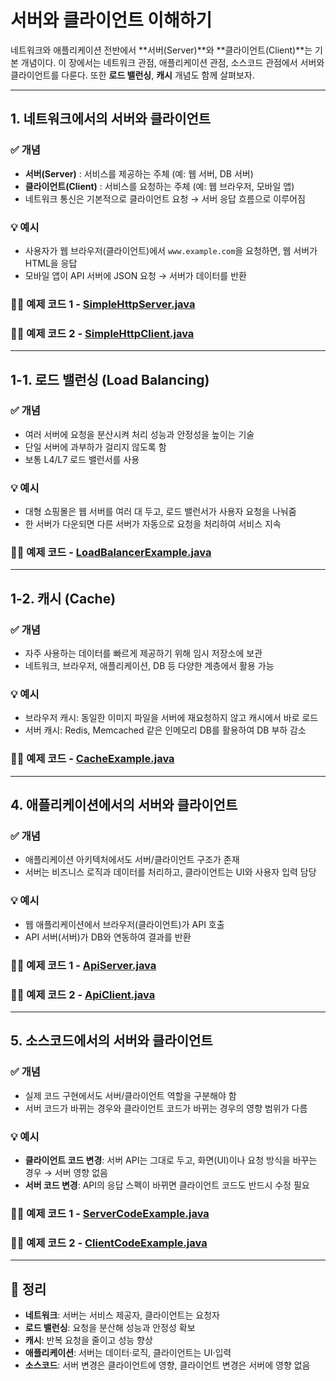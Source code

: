 # 서버와 클라이언트 이해하기

네트워크와 애플리케이션 전반에서 **서버(Server)**와 **클라이언트(Client)**는 기본 개념이다. 이 장에서는 네트워크 관점, 애플리케이션 관점, 소스코드 관점에서 서버와 클라이언트를 다룬다. 또한 **로드 밸런싱**, **캐시** 개념도 함께 살펴보자.

---

## 1. 네트워크에서의 서버와 클라이언트

### ✅ 개념
- **서버(Server)** : 서비스를 제공하는 주체 (예: 웹 서버, DB 서버)
- **클라이언트(Client)** : 서비스를 요청하는 주체 (예: 웹 브라우저, 모바일 앱)
- 네트워크 통신은 기본적으로 클라이언트 요청 → 서버 응답 흐름으로 이루어짐

### 💡 예시
- 사용자가 웹 브라우저(클라이언트)에서 `www.example.com`을 요청하면, 웹 서버가 HTML을 응답
- 모바일 앱이 API 서버에 JSON 요청 → 서버가 데이터를 반환

### 🧑‍💻 예제 코드 1 - [SimpleHttpServer.java](../../src/chapter04/server_client_basics_01/SimpleHttpServer.java)
### 🧑‍💻 예제 코드 2 - [SimpleHttpClient.java](../../src/chapter04/server_client_basics_01/SimpleHttpClient.java)

---

## 1-1. 로드 밸런싱 (Load Balancing)

### ✅ 개념
- 여러 서버에 요청을 분산시켜 처리 성능과 안정성을 높이는 기술
- 단일 서버에 과부하가 걸리지 않도록 함
- 보통 L4/L7 로드 밸런서를 사용

### 💡 예시
- 대형 쇼핑몰은 웹 서버를 여러 대 두고, 로드 밸런서가 사용자 요청을 나눠줌
- 한 서버가 다운되면 다른 서버가 자동으로 요청을 처리하여 서비스 지속

### 🧑‍💻 예제 코드 - [LoadBalancerExample.java](../../src/chapter04/server_client_basics_01/LoadBalancerExample.java)

---

## 1-2. 캐시 (Cache)

### ✅ 개념
- 자주 사용하는 데이터를 빠르게 제공하기 위해 임시 저장소에 보관
- 네트워크, 브라우저, 애플리케이션, DB 등 다양한 계층에서 활용 가능

### 💡 예시
- 브라우저 캐시: 동일한 이미지 파일을 서버에 재요청하지 않고 캐시에서 바로 로드
- 서버 캐시: Redis, Memcached 같은 인메모리 DB를 활용하여 DB 부하 감소

### 🧑‍💻 예제 코드 - [CacheExample.java](../../src/chapter04/server_client_basics_01/CacheExample.java)

---

## 4. 애플리케이션에서의 서버와 클라이언트

### ✅ 개념
- 애플리케이션 아키텍처에서도 서버/클라이언트 구조가 존재
- 서버는 비즈니스 로직과 데이터를 처리하고, 클라이언트는 UI와 사용자 입력 담당

### 💡 예시
- 웹 애플리케이션에서 브라우저(클라이언트)가 API 호출
- API 서버(서버)가 DB와 연동하여 결과를 반환

### 🧑‍💻 예제 코드 1 - [ApiServer.java](../../src/chapter04/server_client_basics_01/ApiServer.java)
### 🧑‍💻 예제 코드 2 - [ApiClient.java](../../src/chapter04/server_client_basics_01/ApiClient.java)

---

## 5. 소스코드에서의 서버와 클라이언트

### ✅ 개념
- 실제 코드 구현에서도 서버/클라이언트 역할을 구분해야 함
- 서버 코드가 바뀌는 경우와 클라이언트 코드가 바뀌는 경우의 영향 범위가 다름

### 💡 예시
- **클라이언트 코드 변경**: 서버 API는 그대로 두고, 화면(UI)이나 요청 방식을 바꾸는 경우 → 서버 영향 없음
- **서버 코드 변경**: API의 응답 스펙이 바뀌면 클라이언트 코드도 반드시 수정 필요

### 🧑‍💻 예제 코드 1 - [ServerCodeExample.java](../../src/chapter04/server_client_basics_01/ServerCodeExample.java)
### 🧑‍💻 예제 코드 2 - [ClientCodeExample.java](../../src/chapter04/server_client_basics_01/ClientCodeExample.java)

---

## 📌 정리
- **네트워크**: 서버는 서비스 제공자, 클라이언트는 요청자
- **로드 밸런싱**: 요청을 분산해 성능과 안정성 확보
- **캐시**: 반복 요청을 줄이고 성능 향상
- **애플리케이션**: 서버는 데이터·로직, 클라이언트는 UI·입력
- **소스코드**: 서버 변경은 클라이언트에 영향, 클라이언트 변경은 서버에 영향 없음
